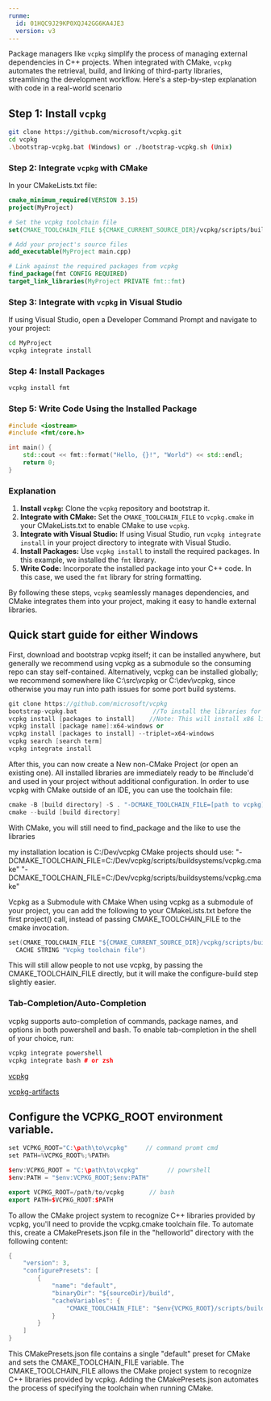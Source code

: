 ```yaml
---
runme:
  id: 01HQC9J29KP0XQJ42GG6KA4JE3
  version: v3
---
```


Package managers like `vcpkg` simplify the process of managing external dependencies in C++ projects. When integrated with CMake, `vcpkg` automates the retrieval, build, and linking of third-party libraries, streamlining the development workflow. Here's a step-by-step explanation with code in a real-world scenario

## Step 1: Install `vcpkg`

```bash {"id":"01HQC9J29KP0XQJ42GFYH1B0NE"}
git clone https://github.com/microsoft/vcpkg.git
cd vcpkg
.\bootstrap-vcpkg.bat (Windows) or ./bootstrap-vcpkg.sh (Unix)

```

### Step 2: Integrate `vcpkg` with CMake

In your CMakeLists.txt file:

```cmake {"id":"01HQC9J29KP0XQJ42GFZMX6G6P"}
cmake_minimum_required(VERSION 3.15)
project(MyProject)

# Set the vcpkg toolchain file
set(CMAKE_TOOLCHAIN_FILE ${CMAKE_CURRENT_SOURCE_DIR}/vcpkg/scripts/buildsystems/vcpkg.cmake CACHE STRING "Vcpkg toolchain file")

# Add your project's source files
add_executable(MyProject main.cpp)

# Link against the required packages from vcpkg
find_package(fmt CONFIG REQUIRED)
target_link_libraries(MyProject PRIVATE fmt::fmt)

```

### Step 3: Integrate with `vcpkg` in Visual Studio

If using Visual Studio, open a Developer Command Prompt and navigate to your project:

```bash {"id":"01HQC9J29KP0XQJ42GG04N68TP"}
cd MyProject
vcpkg integrate install

```

### Step 4: Install Packages

```bash {"id":"01HQC9J29KP0XQJ42GG3HDMEQ6"}
vcpkg install fmt

```

### Step 5: Write Code Using the Installed Package

```cpp {"id":"01HQC9J29KP0XQJ42GG3R6PSA9"}
#include <iostream>
#include <fmt/core.h>

int main() {
    std::cout << fmt::format("Hello, {}!", "World") << std::endl;
    return 0;
}

```

### Explanation

1. **Install `vcpkg`:** Clone the `vcpkg` repository and bootstrap it.
2. __Integrate with CMake:__ Set the `CMAKE_TOOLCHAIN_FILE` to `vcpkg.cmake` in your CMakeLists.txt to enable CMake to use `vcpkg`.
3. **Integrate with Visual Studio:** If using Visual Studio, run `vcpkg integrate install` in your project directory to integrate with Visual Studio.
4. **Install Packages:** Use `vcpkg install` to install the required packages. In this example, we installed the `fmt` library.
5. **Write Code:** Incorporate the installed package into your C++ code. In this case, we used the `fmt` library for string formatting.

By following these steps, `vcpkg` seamlessly manages dependencies, and CMake integrates them into your project, making it easy to handle external libraries.

## Quick start guide for either Windows

First, download and bootstrap vcpkg itself; it can be installed anywhere, but generally we recommend using vcpkg as a submodule so the consuming repo can stay self-contained. Alternatively, vcpkg can be installed globally; we recommend somewhere like C:\src\vcpkg or C:\dev\vcpkg, since otherwise you may run into path issues for some port build systems.

```cpp {"id":"01HQC9ZBEFA9DTQ5GGMD6T6XY6"}
git clone https://github.com/microsoft/vcpkg
bootstrap-vcpkg.bat                     //To install the libraries for your project, run:
vcpkg install [packages to install]    //Note: This will install x86 libraries by default. To install x64, run: 
vcpkg install [package name]:x64-windows or 
vcpkg install [packages to install] --triplet=x64-windows
vcpkg search [search term]
vcpkg integrate install
```

After this, you can now create a New non-CMake Project (or open an existing one). All installed libraries are immediately ready to be #include'd and used in your project without additional configuration.
In order to use vcpkg with CMake outside of an IDE, you can use the toolchain file:

```cpp {"id":"01HQCAPAGZV6VG0TG4RVBYKFE3"}
cmake -B [build directory] -S . "-DCMAKE_TOOLCHAIN_FILE=[path to vcpkg]/scripts/buildsystems/vcpkg.cmake"
cmake --build [build directory]
```

With CMake, you will still need to find_package and the like to use the libraries

my installation location is C:/Dev/vcpkg
CMake projects should use: "-DCMAKE_TOOLCHAIN_FILE=C:/Dev/vcpkg/scripts/buildsystems/vcpkg.cmake"
 "-DCMAKE_TOOLCHAIN_FILE=C:/Dev/vcpkg/scripts/buildsystems/vcpkg.cmake"

Vcpkg as a Submodule with CMake
When using vcpkg as a submodule of your project, you can add the following to your CMakeLists.txt before the first project() call, instead of passing CMAKE_TOOLCHAIN_FILE to the cmake invocation.

```cpp {"id":"01HQCB23Q9SF25CFMNZMMJ5PZA"}
set(CMAKE_TOOLCHAIN_FILE "${CMAKE_CURRENT_SOURCE_DIR}/vcpkg/scripts/buildsystems/vcpkg.cmake"
  CACHE STRING "Vcpkg toolchain file")
```

This will still allow people to not use vcpkg, by passing the CMAKE_TOOLCHAIN_FILE directly, but it will make the configure-build step slightly easier.

### Tab-Completion/Auto-Completion

vcpkg supports auto-completion of commands, package names, and options in both powershell and bash. To enable tab-completion in the shell of your choice, run:

```cpp {"id":"01HQCBA4JFEMNR8V8F26EYFCVV"}
vcpkg integrate powershell
vcpkg integrate bash # or zsh
```

[vcpkg](https://github.com/microsoft/vcpkg/?tab=readme-ov-file#quick-start-windows)

[vcpkg-artifacts](https://github.com/microsoft/vcpkg-tool)

## Configure the VCPKG_ROOT environment variable.

```cpp {"id":"01HQCC30715D0PEPNW5VAMKQYS"}
set VCPKG_ROOT="C:\path\to\vcpkg"     // command promt cmd
set PATH=%VCPKG_ROOT%;%PATH%
```

```cpp {"id":"01HQCC3WZ9B9568G40NSF8YS33"}
$env:VCPKG_ROOT = "C:\path\to\vcpkg"        // powrshell
$env:PATH = "$env:VCPKG_ROOT;$env:PATH"
```

```cpp {"id":"01HQCCQCTGDY6QB9YQTRH80VPY"}
export VCPKG_ROOT=/path/to/vcpkg       // bash
export PATH=$VCPKG_ROOT:$PATH
```

To allow the CMake project system to recognize C++ libraries provided by vcpkg, you'll need to provide the vcpkg.cmake toolchain file. To automate this, create a CMakePresets.json file in the "helloworld" directory with the following content:

```cpp {"id":"01HQCCDDW9M8D8R7DR9A88A1EH"}
{
    "version": 3,
    "configurePresets": [
        {
            "name": "default",
            "binaryDir": "${sourceDir}/build",
            "cacheVariables": {
                "CMAKE_TOOLCHAIN_FILE": "$env{VCPKG_ROOT}/scripts/buildsystems/vcpkg.cmake"
            }
        }
    ]
}
```

This CMakePresets.json file contains a single "default" preset for CMake and sets the CMAKE_TOOLCHAIN_FILE variable. The CMAKE_TOOLCHAIN_FILE allows the CMake project system to recognize C++ libraries provided by vcpkg. Adding the CMakePresets.json automates the process of specifying the toolchain when running CMake.
